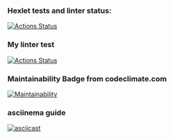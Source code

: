 ### Hexlet tests and linter status:
[![Actions Status](https://github.com/mvlasov1977/python-project-lvl1/workflows/hexlet-check/badge.svg)](https://github.com/mvlasov1977/python-project-lvl1/actions)

### My linter test
[![Actions Status](https://github.com/mvlasov1977/python-project-lvl1/workflows/linter-check/badge.svg)](https://github.com//mvlasov1977/python-project-lvl1/actions)

### Maintainability Badge from codeclimate.com
[![Maintainability](https://api.codeclimate.com/v1/badges/eb38e8d8a22cf7042907/maintainability)](https://codeclimate.com/github/mvlasov1977/python-project-lvl1/maintainability)

### asciinema guide
[![asciicast](https://asciinema.org/a/8vcwCnX4KtxKx8vXgXfG83L8i.svg)](https://asciinema.org/a/8vcwCnX4KtxKx8vXgXfG83L8i)
